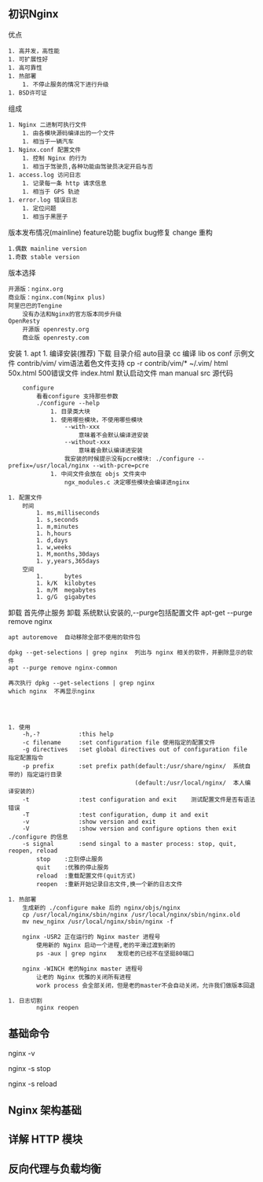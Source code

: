 
## 初识Nginx

优点

    1. 高并发，高性能
    1. 可扩展性好
    1. 高可靠性
    1. 热部署
        1. 不停止服务的情况下进行升级
    1. BSD许可证

组成

    1. Nginx 二进制可执行文件
        1. 由各模块源码编译出的一个文件
        1. 相当于一辆汽车
    1. Nginx.conf 配置文件
        1. 控制 Nginx 的行为
        1. 相当于驾驶员,各种功能由驾驶员决定开启与否
    1. access.log 访问日志
        1. 记录每一条 http 请求信息
        1. 相当于 GPS 轨迹
    1. error.log 错误日志
        1. 定位问题
        1. 相当于黑匣子

版本发布情况(mainline)
    feature功能
    bugfix bug修复
    change 重构

    1.偶数 mainline version
    1.奇数 stable version
    
版本选择

    开源版：nginx.org
    商业版：nginx.com(Nginx plus)
    阿里巴巴的Tengine
        没有办法和Nginx的官方版本同步升级
    OpenResty
        开源版 openresty.org
        商业版 openresty.com

安装
    1. apt
    1. 编译安装(推荐)
        下载
        目录介绍
            auto目录
                cc 编译
                lib
                os
            conf 示例文件
            contrib/vim/  vim语法着色文件支持
                cp -r contrib/vim/* ~/.vim/
            html
                50x.html 500错误文件
                index.html 默认启动文件
            man manual
            src 源代码

        configure
            看看configure 支持那些参数
            ./configure --help
                1. 目录类大块
                1. 使用哪些模块，不使用哪些模块
                    --with-xxx
                        意味着不会默认编译进安装
                    --without-xxx
                        意味着会默认编译进安装
                    我安装的时候提示没有pcre模块: ./configure --prefix=/usr/local/nginx --with-pcre=pcre
                1. 中间文件会放在 objs 文件夹中
                    ngx_modules.c 决定哪些模块会编译进nginx

    1. 配置文件
        时间
            1. ms,milliseconds
            1. s,seconds
            1. m,minutes
            1. h,hours
            1. d,days
            1. w,weeks
            1. M,months,30days
            1. y,years,365days
        空间
            1.      bytes
            1. k/K  kilobytes
            1. m/M  megabytes
            1. g/G  gigabytes

卸载
    首先停止服务
    卸载 系统默认安装的,--purge包括配置文件
    apt-get --purge remove nginx

    apt autoremove  自动移除全部不使用的软件包

    dpkg --get-selections | grep nginx  列出与 nginx 相关的软件，并删除显示的软件
    apt --purge remove nginx-common

    再次执行 dpkg --get-selections | grep nginx
    which nginx  不再显示nginx




    1. 使用
        -h,-?           :this help
        -c filename     :set configuration file 使用指定的配置文件
        -g directives   :set global directives out of configuration file 指定配置指令
        -p prefix       :set prefix path(default:/usr/share/nginx/  系统自带的) 指定运行目录
                                        (default:/usr/local/nginx/  本人编译安装的)
        -t              :test configuration and exit    测试配置文件是否有语法错误
        -T              :test configuration, dump it and exit
        -v              :show version and exit
        -V              :show version and configure options then exit ./configure 的信息
        -s signal       :send singal to a master process: stop, quit, reopen, reload
            stop    :立刻停止服务
            quit    :优雅的停止服务
            reload  :重载配置文件(quit方式)
            reopen  :重新开始记录日志文件,换一个新的日志文件

    1. 热部署
        生成新的 ./configure make 后的 nginx/objs/nginx 
        cp /usr/local/nginx/sbin/nginx /usr/local/nginx/sbin/nginx.old
        mv new_nginx /usr/local/nginx/sbin/nginx -f

        nginx -USR2 正在运行的 Nginx master 进程号
            使用新的 Nginx 启动一个进程,老的平滑过渡到新的
            ps -aux | grep nginx   发现老的已经不在坚挺80端口
    
        nginx -WINCH 老的Nginx master 进程号
            让老的 Nginx 优雅的关闭所有进程
            work process 会全部关闭，但是老的master不会自动关闭，允许我们做版本回退
            
    1. 日志切割
            nginx reopen


## 基础命令

nginx -v

nginx -s stop

nginx -s reload

## Nginx 架构基础


## 详解 HTTP 模块



## 反向代理与负载均衡
